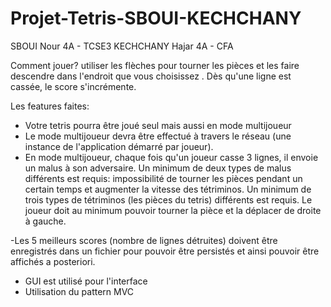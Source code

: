 # Projet-Tetris-SBOUI-KECHCHANY
SBOUI Nour 4A - TCSE3
KECHCHANY Hajar 4A - CFA


Comment jouer?
  utiliser les flèches pour tourner les pièces et les faire descendre dans l'endroit que vous choisissez . Dès qu'une ligne est cassée, le score s'incrémente.  
  
  Les features faites:
 - Votre tetris pourra être joué seul mais aussi en mode multijoueur 
- Le mode multijoueur devra être effectué à travers le réseau (une instance de l'application démarré par joueur).
- En mode multijoueur, chaque fois qu'un joueur casse 3 lignes, il envoie un malus à son adversaire. Un minimum de deux types de malus différents est requis: impossibilité de tourner les pièces pendant un certain temps et augmenter la vitesse des tétriminos.
Un minimum de trois types de tétriminos (les pièces du tetris) différents est requis. Le joueur doit au minimum pouvoir tourner la pièce et la déplacer de droite à gauche.

-Les 5 meilleurs scores (nombre de lignes détruites) doivent être enregistrés dans un fichier pour pouvoir être persistés et ainsi pouvoir être affichés a posteriori.
- GUI est utilisé pour l'interface
- Utilisation du pattern MVC
  
  
